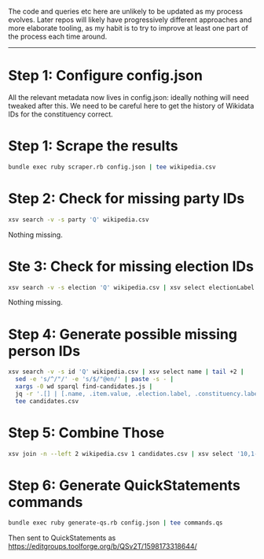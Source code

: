 
The code and queries etc here are unlikely to be updated as my process
evolves. Later repos will likely have progressively different approaches
and more elaborate tooling, as my habit is to try to improve at least
one part of the process each time around.

---------

Step 1: Configure config.json
=============================

All the relevant metadata now lives in config.json: ideally nothing will
need tweaked after this. We need to be careful here to get the history
of Wikidata IDs for the constituency correct.

Step 1: Scrape the results
==========================

```sh
bundle exec ruby scraper.rb config.json | tee wikipedia.csv
```

Step 2: Check for missing party IDs
===================================

```sh
xsv search -v -s party 'Q' wikipedia.csv
```

Nothing missing.

Ste 3: Check for missing election IDs
=====================================

```sh
xsv search -v -s election 'Q' wikipedia.csv | xsv select electionLabel | uniq
```

Nothing missing.

Step 4: Generate possible missing person IDs
============================================

```sh
xsv search -v -s id 'Q' wikipedia.csv | xsv select name | tail +2 |
  sed -e 's/^/"/' -e 's/$/"@en/' | paste -s - |
  xargs -0 wd sparql find-candidates.js |
  jq -r '.[] | [.name, .item.value, .election.label, .constituency.label, .party.label] | @csv' |
  tee candidates.csv
```

Step 5: Combine Those
=====================

```sh
xsv join -n --left 2 wikipedia.csv 1 candidates.csv | xsv select '10,1-8' | sed $'1i\\\nfoundid' | tee combo.csv
```

Step 6: Generate QuickStatements commands
=========================================

```sh
bundle exec ruby generate-qs.rb config.json | tee commands.qs
```

Then sent to QuickStatements as https://editgroups.toolforge.org/b/QSv2T/1598173318644/
